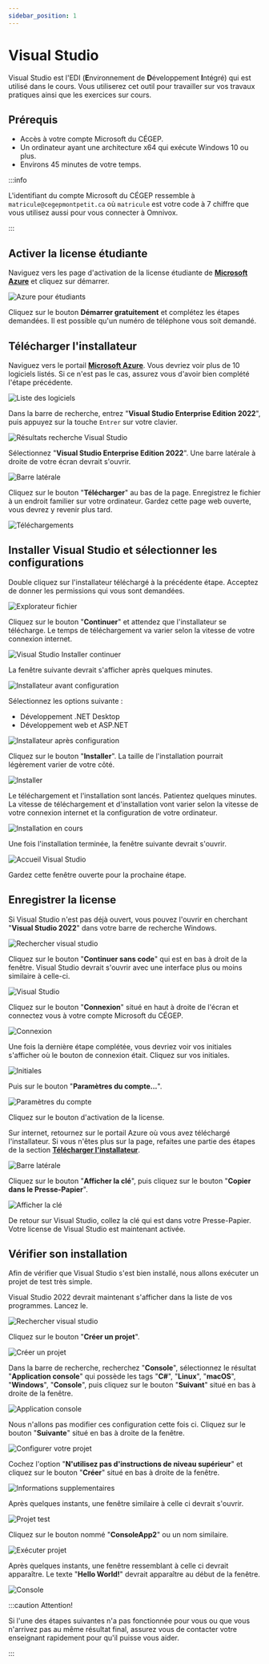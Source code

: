 ```yaml
---
sidebar_position: 1
---
```


# Visual Studio

Visual Studio est l'EDI (**E**nvironnement de **D**éveloppement **I**ntégré) qui est utilisé dans le cours. Vous utiliserez cet outil pour travailler sur vos travaux pratiques ainsi que les exercices sur cours.

## Prérequis

- Accès à votre compte Microsoft du CÉGEP.
- Un ordinateur ayant une architecture x64 qui exécute Windows 10 ou plus.
- Environs 45 minutes de votre temps.

:::info

L'identifiant du compte Microsoft du CÉGEP ressemble à `matricule@cegepmontpetit.ca` où `matricule` est votre code à 7 chiffre que vous utilisez aussi pour vous connecter à Omnivox.

:::

## Activer la license étudiante

Naviguez vers les page d'activation de la license étudiante de **[Microsoft Azure](https://azure.microsoft.com/fr-ca/free/students/)** et cliquez sur démarrer.

![Azure pour étudiants](./_01-visual-studio/_azure-etudiants.png)

Cliquez sur le bouton **Démarrer gratuitement** et complétez les étapes demandées. Il est possible qu'un numéro de téléphone vous soit demandé.

## Télécharger l'installateur

Naviguez vers le portail **[Microsoft Azure](https://portal.azure.com/#blade/Microsoft_Azure_Education/EducationMenuBlade/software)**. Vous devriez voir plus de 10 logiciels listés. Si ce n'est pas le cas, assurez vous d'avoir bien complété l'étape précédente.

![Liste des logiciels](./_01-visual-studio/_liste-logiciels.png)

Dans la barre de recherche, entrez "**Visual Studio Enterprise Edition 2022**", puis appuyez sur la touche `Entrer` sur votre clavier.

![Résultats recherche Visual Studio](./_01-visual-studio/_resultat-recherche-visual-studio.png)

Sélectionnez "**Visual Studio Enterprise Edition 2022**". Une barre latérale à droite de votre écran devrait s'ouvrir.

![Barre latérale](./_01-visual-studio/_barre-laterale.png)

Cliquez sur le bouton "**Télécharger**" au bas de la page. Enregistrez le fichier à un endroit familier sur votre ordinateur. Gardez cette page web ouverte, vous devrez y revenir plus tard.

![Téléchargements](./_01-visual-studio/_telechargement.png)

## Installer Visual Studio et sélectionner les configurations

Double cliquez sur l'installateur téléchargé à la précédente étape. Acceptez de donner les permissions qui vous sont demandées.

![Explorateur fichier](./_01-visual-studio/_explorateur-fichiers.png)

Cliquez sur le bouton "**Continuer**" et attendez que l'installateur se télécharge. Le temps de téléchargement va varier selon la vitesse de votre connexion internet.

![Visual Studio Installer continuer](./_01-visual-studio/_visual-studio-installer-continuer.png)

La fenêtre suivante devrait s'afficher après quelques minutes.

![Installateur avant configuration](./_01-visual-studio/_installateur-avant.png)

Sélectionnez les options suivante :

- Développement .NET Desktop 
- Développement web et ASP.NET

![Installateur après configuration](./_01-visual-studio/_installateur-apres.png)

Cliquez sur le bouton "**Installer**". La taille de l'installation pourrait légèrement varier de votre côté.

![Installer](./_01-visual-studio/_installer.png)

Le téléchargement et l'installation sont lancés. Patientez quelques minutes. La vitesse de téléchargement et d'installation vont varier selon la vitesse de votre connexion internet et la configuration de votre ordinateur.

![Installation en cours](./_01-visual-studio/_installation-en-cours.png)

Une fois l'installation terminée, la fenêtre suivante devrait s'ouvrir.

![Accueil Visual Studio](./_01-visual-studio/_accueil-visual-studio.png)

Gardez cette fenêtre ouverte pour la prochaine étape.

## Enregistrer la license

Si Visual Studio n'est pas déjà ouvert, vous pouvez l'ouvrir en cherchant "**Visual Studio 2022**" dans votre barre de recherche Windows.

![Rechercher visual studio](./_01-visual-studio/_rechercher-visual-studio.png)

Cliquez sur le bouton "**Continuer sans code**" qui est en bas à droit de la fenêtre. Visual Studio devrait s'ouvrir avec une interface plus ou moins similaire à celle-ci.

![Visual Studio](./_01-visual-studio/_visual-studio.png)

Cliquez sur le bouton "**Connexion**" situé en haut à droite de l'écran et connectez vous à votre compte Microsoft du CÉGEP.

![Connexion](./_01-visual-studio/_connexion.png)

Une fois la dernière étape complétée, vous devriez voir vos initiales s'afficher où le bouton de connexion était. Cliquez sur vos initiales.

![Initiales](./_01-visual-studio/_initiales.png)

Puis sur le bouton "**Paramètres du compte...**".

![Paramètres du compte](./_01-visual-studio/_parametres-du-compte.png)

Cliquez sur le bouton d'activation de la license.

Sur internet, retournez sur le portail Azure où vous avez téléchargé l'installateur. Si vous n'êtes plus sur la page, refaites une partie des étapes de la section **[Télécharger l'installateur](#télécharger-linstallateur)**.

![Barre latérale](./_01-visual-studio/_barre-laterale.png)

Cliquez sur le bouton "**Afficher la clé**", puis cliquez sur le bouton "**Copier dans le Presse-Papier**".

![Afficher la clé](./_01-visual-studio/_cle-de-produit.png)

De retour sur Visual Studio, collez la clé qui est dans votre Presse-Papier. Votre license de Visual Studio est maintenant activée.

## Vérifier son installation

Afin de vérifier que Visual Studio s'est bien installé, nous allons exécuter un projet de test très simple.

Visual Studio 2022 devrait maintenant s'afficher dans la liste de vos programmes. Lancez le.

![Rechercher visual studio](./_01-visual-studio/_rechercher-visual-studio.png)

Cliquez sur le bouton "**Créer un projet**".

![Créer un projet](./_01-visual-studio/_creer-un-projet.png)

Dans la barre de recherche, recherchez "**Console**", sélectionnez le résultat "**Application console**" qui possède les tags "**C#**", "**Linux**", "**macOS**", "**Windows**", "**Console**", puis cliquez sur le bouton "**Suivant**" situé en bas à droite de la fenêtre.

![Application console](./_01-visual-studio/_application-console.png)

Nous n'allons pas modifier ces configuration cette fois ci. Cliquez sur le bouton "**Suivante**" situé en bas à droite de la fenêtre.

![Configurer votre projet](./_01-visual-studio/_configurer-projet.png)

Cochez l'option "**N'utilisez pas d'instructions de niveau supérieur**" et cliquez sur le bouton "**Créer**" situé en bas à droite de la fenêtre.

![Informations supplementaires](./_01-visual-studio/_informations-supplementaires.png)

Après quelques instants, une fenêtre similaire à celle ci devrait s'ouvrir.

![Projet test](./_01-visual-studio/_projet-test.png)

Cliquez sur le bouton nommé "**ConsoleApp2**" ou un nom similaire.

![Exécuter projet](./_01-visual-studio/_executer-projet.png)

Après quelques instants, une fenêtre ressemblant à celle ci devrait apparaître. Le texte "**Hello World!**" devrait apparaître au début de la fenêtre.

![Console](./_01-visual-studio/_console.png)

:::caution Attention!

Si l'une des étapes suivantes n'a pas fonctionnée pour vous ou que vous n'arrivez pas au même résultat final, assurez vous de contacter votre enseignant rapidement pour qu'il puisse vous aider.

:::
